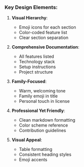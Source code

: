 ### Key Design Elements:

1. **Visual Hierarchy**:

   - Emoji icons for each section
   - Color-coded feature list
   - Clear section separation

2. **Comprehensive Documentation**:

   - All features listed
   - Technology stack
   - Setup instructions
   - Project structure

3. **Family-Focused**:

   - Warm, welcoming tone
   - Family emoji in title
   - Personal touch in license

4. **Professional Yet Friendly**:

   - Clean markdown formatting
   - Color scheme reference
   - Contribution guidelines

5. **Visual Appeal**:
   - Table formatting
   - Consistent heading styles
   - Emoji accents
